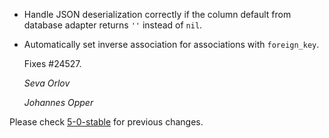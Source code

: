 *   Handle JSON deserialization correctly if the column default from database
    adapter returns `''` instead of `nil`.

*   Automatically set inverse association for associations with `foreign_key`.

    Fixes #24527.

    *Seva Orlov*

    *Johannes Opper*

Please check [5-0-stable](https://github.com/rails/rails/blob/5-0-stable/activerecord/CHANGELOG.md) for previous changes.
